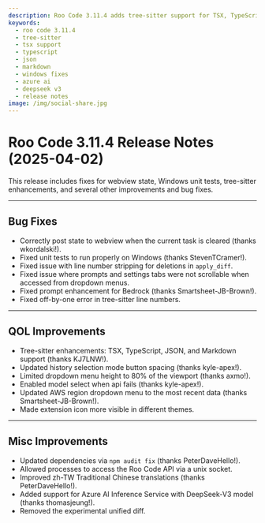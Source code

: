 ```yaml
---
description: Roo Code 3.11.4 adds tree-sitter support for TSX, TypeScript, JSON, and Markdown, fixes Windows unit tests, improves UI elements, and enhances provider support.
keywords:
  - roo code 3.11.4
  - tree-sitter
  - tsx support
  - typescript
  - json
  - markdown
  - windows fixes
  - azure ai
  - deepseek v3
  - release notes
image: /img/social-share.jpg
---
```


# Roo Code 3.11.4 Release Notes (2025-04-02)

This release includes fixes for webview state, Windows unit tests, tree-sitter enhancements, and several other improvements and bug fixes.

---

## Bug Fixes

*   Correctly post state to webview when the current task is cleared (thanks wkordalski!).
*   Fixed unit tests to run properly on Windows (thanks StevenTCramer!).
*   Fixed issue with line number stripping for deletions in `apply_diff`.
*   Fixed issue where prompts and settings tabs were not scrollable when accessed from dropdown menus.
*   Fixed prompt enhancement for Bedrock (thanks Smartsheet-JB-Brown!).
*   Fixed off-by-one error in tree-sitter line numbers.

---

## QOL Improvements

*   Tree-sitter enhancements: TSX, TypeScript, JSON, and Markdown support (thanks KJ7LNW!).
*   Updated history selection mode button spacing (thanks kyle-apex!).
*   Limited dropdown menu height to 80% of the viewport (thanks axmo!).
*   Enabled model select when api fails (thanks kyle-apex!).
*   Updated AWS region dropdown menu to the most recent data (thanks Smartsheet-JB-Brown!).
*   Made extension icon more visible in different themes.

---

## Misc Improvements

*   Updated dependencies via `npm audit fix` (thanks PeterDaveHello!).
*   Allowed processes to access the Roo Code API via a unix socket.
*   Improved zh-TW Traditional Chinese translations (thanks PeterDaveHello!).
*   Added support for Azure AI Inference Service with DeepSeek-V3 model (thanks thomasjeung!).
*   Removed the experimental unified diff.